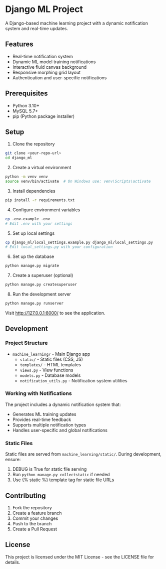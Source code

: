 # Django ML Project

A Django-based machine learning project with a dynamic notification system and real-time updates.

## Features

- Real-time notification system
- Dynamic ML model training notifications
- Interactive fluid canvas background
- Responsive morphing grid layout
- Authentication and user-specific notifications

## Prerequisites

- Python 3.10+
- MySQL 5.7+
- pip (Python package installer)

## Setup

1. Clone the repository
```bash
git clone <your-repo-url>
cd django_ml
```

2. Create a virtual environment
```bash
python -m venv venv
source venv/bin/activate  # On Windows use: venv\Scripts\activate
```

3. Install dependencies
```bash
pip install -r requirements.txt
```

4. Configure environment variables
```bash
cp .env.example .env
# Edit .env with your settings
```

5. Set up local settings
```bash
cp django_ml/local_settings.example.py django_ml/local_settings.py
# Edit local_settings.py with your configuration
```

6. Set up the database
```bash
python manage.py migrate
```

7. Create a superuser (optional)
```bash
python manage.py createsuperuser
```

8. Run the development server
```bash
python manage.py runserver
```

Visit http://127.0.0.1:8000/ to see the application.

## Development

### Project Structure

- `machine_learning/` - Main Django app
  - `static/` - Static files (CSS, JS)
  - `templates/` - HTML templates
  - `views.py` - View functions
  - `models.py` - Database models
  - `notification_utils.py` - Notification system utilities

### Working with Notifications

The project includes a dynamic notification system that:
- Generates ML training updates
- Provides real-time feedback
- Supports multiple notification types
- Handles user-specific and global notifications

### Static Files

Static files are served from `machine_learning/static/`. During development, ensure:
1. DEBUG is True for static file serving
2. Run `python manage.py collectstatic` if needed
3. Use {% static %} template tag for static file URLs

## Contributing

1. Fork the repository
2. Create a feature branch
3. Commit your changes
4. Push to the branch
5. Create a Pull Request

## License

This project is licensed under the MIT License - see the LICENSE file for details.